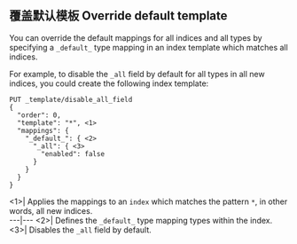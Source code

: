 ## 覆盖默认模板 Override default template

You can override the default mappings for all indices and all types by specifying a `_default_` type mapping in an index template which matches all indices.

For example, to disable the `_all` field by default for all types in all new indices, you could create the following index template:
    
    
    PUT _template/disable_all_field
    {
      "order": 0,
      "template": "*", <1>
      "mappings": {
        "_default_": { <2>
          "_all": { <3>
            "enabled": false
          }
        }
      }
    }

<1>| Applies the mappings to an `index` which matches the pattern `*`, in other words, all new indices.     
---|---    <2>| Defines the `_default_` type mapping types within the index.     
<3>| Disables the `_all` field by default. 
